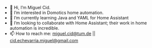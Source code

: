 - 👋 Hi, I’m Miguel Cid.
- 👀 I’m interested in Domotics home automation.
- 🌱 I’m currently learning Java and YAML for Home Assistant
- 💞️ I’m looking to collaborate with Home Assistant; their work in home automation is incredible.
- 📫 How to reach me: miguel.cid@tum.de || cid.echevarria.miguel@gmail.com

<!---
MaikolCid/MaikolCid is a ✨ particular ✨ repository because its `README.md` (this file) appears on your GitHub profile.
You can click the Preview link to take a look at your changes.
--->
